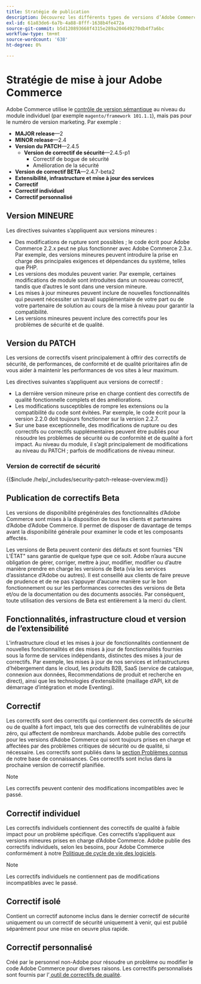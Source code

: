 ```yaml
---
title: Stratégie de publication
description: Découvrez les différents types de versions d’Adobe Commerce, notamment les versions mineures, les correctifs, les correctifs de sécurité, les fonctionnalités, les correctifs, les correctifs individuels et les correctifs personnalisés.
exl-id: 61a83de6-6a7b-4a88-8fff-1638b4fe472a
source-git-commit: b5d120893668f4315e289a204649270db4f7a6bc
workflow-type: tm+mt
source-wordcount: '638'
ht-degree: 0%

---
```


# Stratégie de mise à jour Adobe Commerce

Adobe Commerce utilise le [contrôle de version sémantique](https://semver.org/) au niveau du module individuel (par exemple `magento/framework 101.1.1`), mais pas pour le numéro de version marketing. Par exemple :

- **MAJOR release**—2
- **MINOR release**—2.4
- **Version du PATCH**—2.4.5
   - **Version de correctif de sécurité**—2.4.5-p1
      - Correctif de bogue de sécurité
      - Amélioration de la sécurité
- **Version de correctif BETA**—2.4.7-beta2
- **Extensibilité, infrastructure et mise à jour des services**
- **Correctif**
- **Correctif individuel**
- **Correctif personnalisé**

## Version MINEURE

Les directives suivantes s’appliquent aux versions mineures :

- Des modifications de rupture sont possibles ; le code écrit pour Adobe Commerce 2.2.x peut ne plus fonctionner avec Adobe Commerce 2.3.x. Par exemple, des versions mineures peuvent introduire la prise en charge des principales exigences et dépendances du système, telles que PHP.
- Les versions des modules peuvent varier. Par exemple, certaines modifications de module sont introduites dans un nouveau correctif, tandis que d’autres le sont dans une version mineure.
- Les mises à jour mineures peuvent inclure de nouvelles fonctionnalités qui peuvent nécessiter un travail supplémentaire de votre part ou de votre partenaire de solution au cours de la mise à niveau pour garantir la compatibilité.
- Les versions mineures peuvent inclure des correctifs pour les problèmes de sécurité et de qualité.

## Version du PATCH

Les versions de correctifs visent principalement à offrir des correctifs de sécurité, de performances, de conformité et de qualité prioritaires afin de vous aider à maintenir les performances de vos sites à leur maximum.

Les directives suivantes s’appliquent aux versions de correctif :

- La dernière version mineure prise en charge contient des correctifs de qualité fonctionnelle complets et des améliorations.
- Les modifications susceptibles de rompre les extensions ou la compatibilité du code sont évitées. Par exemple, le code écrit pour la version 2.2.0 doit toujours fonctionner sur la version 2.2.7.
- Sur une base exceptionnelle, des modifications de rupture ou des correctifs ou correctifs supplémentaires peuvent être publiés pour résoudre les problèmes de sécurité ou de conformité et de qualité à fort impact. Au niveau du module, il s’agit principalement de modifications au niveau du PATCH ; parfois de modifications de niveau mineur.

### Version de correctif de sécurité

{{$include /help/_includes/security-patch-release-overview.md}}

## Publication de correctifs Beta

Les versions de disponibilité prégénérales des fonctionnalités d’Adobe Commerce sont mises à la disposition de tous les clients et partenaires d’Adobe d’Adobe Commerce. Il permet de disposer de davantage de temps avant la disponibilité générale pour examiner le code et les composants affectés.

Les versions de Beta peuvent contenir des défauts et sont fournies &quot;EN L’ÉTAT&quot; sans garantie de quelque type que ce soit. Adobe n’aura aucune obligation de gérer, corriger, mettre à jour, modifier, modifier ou d’autre manière prendre en charge les versions de Beta (via les services d’assistance d’Adobe ou autres). Il est conseillé aux clients de faire preuve de prudence et de ne pas s’appuyer d’aucune manière sur le bon fonctionnement ou sur les performances correctes des versions de Beta et/ou de la documentation ou des documents associés. Par conséquent, toute utilisation des versions de Beta est entièrement à la merci du client.

## Fonctionnalités, infrastructure cloud et version de l’extensibilité

L’infrastructure cloud et les mises à jour de fonctionnalités contiennent de nouvelles fonctionnalités et des mises à jour de fonctionnalités fournies sous la forme de services indépendants, distinctes des mises à jour de correctifs. Par exemple, les mises à jour de nos services et infrastructures d’hébergement dans le cloud, les produits B2B, SaaS (service de catalogue, connexion aux données, Recommendations de produit et recherche en direct), ainsi que les technologies d’extensibilité (maillage d’API, kit de démarrage d’intégration et mode Eventing).

## Correctif

Les correctifs sont des correctifs qui contiennent des correctifs de sécurité ou de qualité à fort impact, tels que des correctifs de vulnérabilités de jour zéro, qui affectent de nombreux marchands. Adobe publie des correctifs pour les versions d’Adobe Commerce qui sont toujours prises en charge et affectées par des problèmes critiques de sécurité ou de qualité, si nécessaire. Les correctifs sont publiés dans la [section Problèmes connus](https://support.magento.com/hc/en-us/sections/360003869892-Known-issues-patches-attached-) de notre base de connaissances. Ces correctifs sont inclus dans la prochaine version de correctif planifiée.

>[!NOTE]
>
>Les correctifs peuvent contenir des modifications incompatibles avec le passé.

## Correctif individuel

Les correctifs individuels contiennent des correctifs de qualité à faible impact pour un problème spécifique. Ces correctifs s’appliquent aux versions mineures prises en charge d’Adobe Commerce. Adobe publie des correctifs individuels, selon les besoins, pour Adobe Commerce conformément à notre [Politique de cycle de vie des logiciels](https://www.adobe.com/content/dam/cc/en/legal/terms/enterprise/pdfs/Adobe-Commerce-Software-Lifecycle-Policy.pdf).

>[!NOTE]
>
>Les correctifs individuels ne contiennent pas de modifications incompatibles avec le passé.

## Correctif isolé

Contient un correctif autonome inclus dans le dernier correctif de sécurité uniquement ou un correctif de sécurité uniquement à venir, qui est publié séparément pour une mise en oeuvre plus rapide.

## Correctif personnalisé

Créé par le personnel non-Adobe pour résoudre un problème ou modifier le code Adobe Commerce pour diverses raisons. Les correctifs personnalisés sont fournis par l’[ outil de correctifs de qualité](https://experienceleague.adobe.com/docs/commerce-operations/tools/quality-patches-tool/usage.html).
